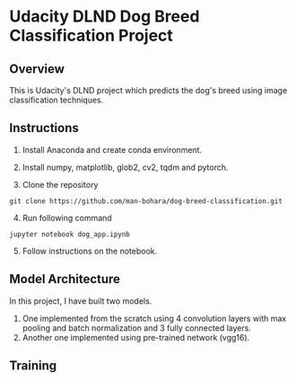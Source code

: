 # Udacity DLND Dog Breed Classification Project

## Overview
This is Udacity's DLND project which predicts the dog's breed using image classification techniques. 

## Instructions
1. Install Anaconda and create conda environment.

2. Install numpy, matplotlib, glob2, cv2, tqdm and pytorch.

3. Clone the repository
```
git clone https://github.com/man-bohara/dog-breed-classification.git
```

4. Run following command
```
jupyter notebook dog_app.ipynb
```

5. Follow instructions on the notebook. 

## Model Architecture
In this project, I have built two models.
1. One implemented from the scratch using 4 convolution layers with max pooling and batch normalization and 3 fully connected layers.
2. Another one implemented using pre-trained network (vgg16).

## Training
